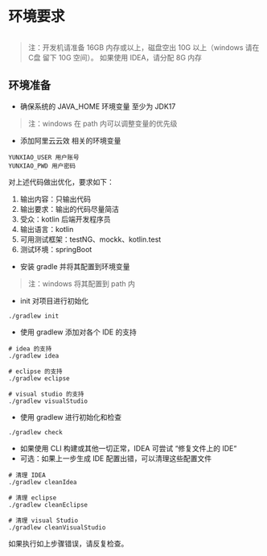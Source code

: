 # 环境要求

```versionControlRequired
```

> 注：开发机请准备 16GB 内存或以上，磁盘空出 10G 以上（windows 请在 C盘 留下 10G
> 空间）。
> 如果使用 IDEA，请分配 8G 内存

## 环境准备

- 确保系统的 JAVA_HOME 环境变量 至少为 JDK17

> 注：windows 在 path 内可以调整变量的优先级

- 添加阿里云云效 相关的环境变量

```text
YUNXIAO_USER 用户账号
YUNXIAO_PWD 用户密码
```

对上述代码做出优化，要求如下：

1. 输出内容：只输出代码
2. 输出要求：输出的代码尽量简洁
3. 受众：kotlin 后端开发程序员
4. 输出语言：kotlin
5. 可用测试框架：testNG、mockk、kotlin.test
6. 测试环境：springBoot

- 安装 gradle 并将其配置到环境变量

> 注：windows 将其配置到 path 内

- init 对项目进行初始化

```shell
./gradlew init
```

- 使用 gradlew 添加对各个 IDE 的支持

```shell
# idea 的支持
./gradlew idea

# eclipse 的支持
./gradlew eclipse

# visual studio 的支持
./gradlew visualStudio
```

- 使用 gradlew 进行初始化和检查

```shell
./gradlew check
```

- 如果使用 CLI 构建或其他一切正常，IDEA 可尝试 “修复文件上的 IDE“
- 可选：如果上一步生成 IDE 配置出错，可以清理这些配置文件

```shell
# 清理 IDEA
./gradlew cleanIdea

# 清理 eclipse
./gradlew cleanEclipse

# 清理 visual Studio
./gradlew cleanVisualStudio
```

如果执行如上步骤错误，请反复检查。
